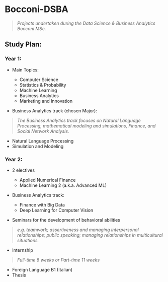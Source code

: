 # Bocconi-DSBA
>*Projects undertaken during the Data Science & Business Analytics Bocconi MSc.*

## Study Plan:

### Year 1:
- Main Topics:

  - Computer Science
  - Statistics & Probability
  - Machine Learning
  - Business Analytics
  - Marketing and Innovation

- Business Analytics track (chosen Major):
>*The Business Analytics track focuses on Natural Language Processing, mathematical modeling and simulations, Finance, and Social Network Analysis.*

  - Natural Language Processing
  - Simulation and Modeling 

### Year 2:

- 2 electives
  - Applied Numerical Finance
  - Machine Learning 2 (a.k.a. Advanced ML)

- Business Analytics track:
  - Finance with Big Data
  - Deep Learning for Computer Vision

- Seminars for the development of behavioral abilities 
>*e.g. teamwork; assertiveness and managing interpersonal relationships; public speaking; managing relationships in multicultural situations.*
- Internship
>*Full-time 8 weeks or Part-time 11 weeks*
- Foreign Language B1 (Italian)
- Thesis
